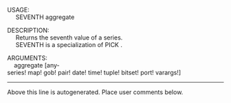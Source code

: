 USAGE:  
&nbsp;&nbsp;&nbsp;&nbsp;&nbsp;SEVENTH&nbsp;aggregate&nbsp;  
  
DESCRIPTION:  
&nbsp;&nbsp;&nbsp;&nbsp;&nbsp;Returns&nbsp;the&nbsp;seventh&nbsp;value&nbsp;of&nbsp;a&nbsp;series.  
&nbsp;&nbsp;&nbsp;&nbsp;&nbsp;SEVENTH&nbsp;is&nbsp;a&nbsp;specialization&nbsp;of&nbsp;PICK&nbsp;.  
  
ARGUMENTS:  
&nbsp;&nbsp;&nbsp;&nbsp;aggregate&nbsp;[any-series!&nbsp;map!&nbsp;gob!&nbsp;pair!&nbsp;date!&nbsp;time!&nbsp;tuple!&nbsp;bitset!&nbsp;port!&nbsp;varargs!]  
___
Above this line is autogenerated. Place user comments below.